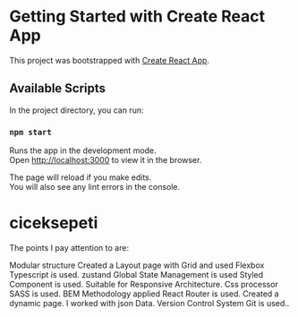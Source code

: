 # Getting Started with Create React App

This project was bootstrapped with [Create React App](https://github.com/facebook/create-react-app).

## Available Scripts

In the project directory, you can run:

### `npm start`

Runs the app in the development mode.\
Open [http://localhost:3000](http://localhost:3000) to view it in the browser.

The page will reload if you make edits.\
You will also see any lint errors in the console.

# ciceksepeti


The points I pay attention to are:


Modular structure
Created a Layout page with Grid and used Flexbox
Typescript is used.
zustand Global State Management is used
Styled Component is used.
Suitable for Responsive Architecture.
Css processor SASS is used. BEM Methodology applied
React Router is used. Created a dynamic page.
I worked with json Data.
Version Control System Git is used.. 


